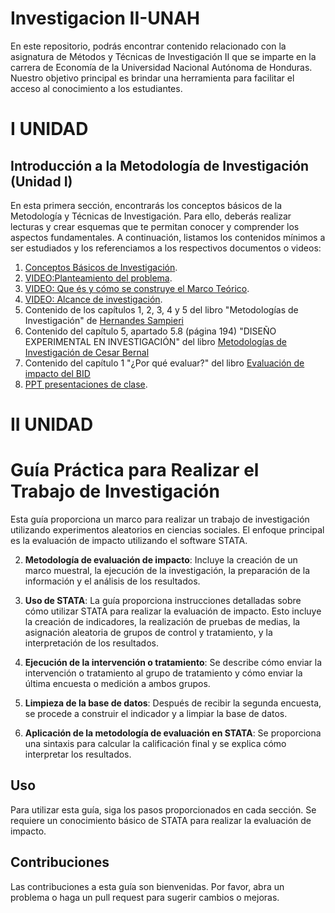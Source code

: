 # Investigacion II-UNAH
En este repositorio, podrás encontrar contenido relacionado con la asignatura de Métodos y Técnicas de Investigación II que se imparte en la carrera de Economía de la Universidad Nacional Autónoma de Honduras. Nuestro objetivo principal es brindar una herramienta para facilitar el acceso al conocimiento a los estudiantes.

# I UNIDAD
## Introducción a la Metodología de Investigación (Unidad I)

En esta primera sección, encontrarás los conceptos básicos de la Metodología y Técnicas de Investigación. Para ello, deberás realizar lecturas y crear esquemas que te permitan conocer y comprender los aspectos fundamentales. A continuación, listamos los contenidos mínimos a ser estudiados y los referenciamos a los respectivos documentos o videos:


1. [Conceptos Básicos de Investigación](https://www.youtube.com/watch?v=s_By2mJKgMs).
2. [VIDEO:Planteamiento del problema](https://www.youtube.com/watch?v=eZIkkIiGK7g).
3. [VIDEO: Que és y cómo se construye el Marco Teórico](https://www.youtube.com/watch?v=d2lMlgT1O5w).
4. [VIDEO: Alcance de investigación](https://www.youtube.com/watch?v=a1n2LrRfX5o).
7. Contenido de los capítulos 1, 2, 3, 4 y 5 del libro "Metodologías de Investigación" de [Hernandes Sampieri](https://drive.google.com/file/d/17PvWd82vSgQoWlgCijmreYOgEo7xFCK-/view?usp=sharing)
8. Contenido del capítulo 5, apartado 5.8 (página 194) "DISEÑO EXPERIMENTAL EN INVESTIGACIÓN" del libro [Metodologías de Investigación de Cesar Bernal](https://drive.google.com/file/d/1W25c92Rs_CFji4T8TF-wbX0jlNx_viXf/view?usp=sharing)
9. Contenido del capítulo 1 "¿Por qué evaluar?" del libro [Evaluación de impacto del BID](https://drive.google.com/file/d/1XsrmmcO31YknF2qOwPCUVgiFoXUQHgj8/view?usp=sharing)
10. [PPT presentaciones de clase](https://drive.google.com/file/d/1kuzV3qLPsqbuN5ZodmxxaxF16lC8RcK7/view?usp=sharing).

# II UNIDAD

# Guía Práctica para Realizar el Trabajo de Investigación
Esta guía proporciona un marco para realizar un trabajo de investigación utilizando experimentos aleatorios en ciencias sociales. El enfoque principal es la evaluación de impacto utilizando el software STATA.

2. **Metodología de evaluación de impacto**: Incluye la creación de un marco muestral, la ejecución de la investigación, la preparación de la información y el análisis de los resultados.

3. **Uso de STATA**: La guía proporciona instrucciones detalladas sobre cómo utilizar STATA para realizar la evaluación de impacto. Esto incluye la creación de indicadores, la realización de pruebas de medias, la asignación aleatoria de grupos de control y tratamiento, y la interpretación de los resultados.

4. **Ejecución de la intervención o tratamiento**: Se describe cómo enviar la intervención o tratamiento al grupo de tratamiento y cómo enviar la última encuesta o medición a ambos grupos.

5. **Limpieza de la base de datos**: Después de recibir la segunda encuesta, se procede a construir el indicador y a limpiar la base de datos.

6. **Aplicación de la metodología de evaluación en STATA**: Se proporciona una sintaxis para calcular la calificación final y se explica cómo interpretar los resultados.

## Uso

Para utilizar esta guía, siga los pasos proporcionados en cada sección. Se requiere un conocimiento básico de STATA para realizar la evaluación de impacto.

## Contribuciones

Las contribuciones a esta guía son bienvenidas. Por favor, abra un problema o haga un pull request para sugerir cambios o mejoras.
